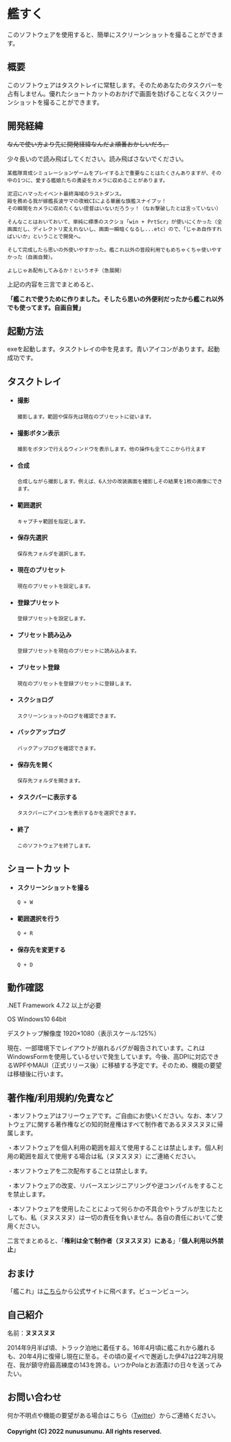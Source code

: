 # 艦すく

このソフトウェアを使用すると、簡単にスクリーンショットを撮ることができます。



## 概要

このソフトウェアはタスクトレイに常駐します。そのためあなたのタスクバーを占有しません。優れたショートカットのおかげで画面を妨げることなくスクリーンショットを撮ることができます。




## 開発経緯

~~なんで使い方より先に開発経緯なんだよ順番おかしいだろ。~~

少々長いので読み飛ばしてください。読み飛ばさないでください。

```
某艦隊育成シミュレーションゲームをプレイする上で重要なことはたくさんありますが、その中の1つに、愛する艦娘たちの勇姿をカメラに収めることがあります。

泥沼にハマったイベント最終海域のラストダンス。
殿を務める我が嫁艦長波サマの夜戦CIによる華麗な旗艦スナイプッ！
その瞬間をカメラに収めたくない提督はいないだろうッ！（なお撃破したとは言っていない）

そんなことはおいておいて、単純に標準のスクショ「win + PrtScr」が使いにくかった（全画面だし、ディレクトリ変えれないし、画面一瞬暗くなるし...etc）ので、「じゃあ自作すればいいか」ということで開発へ。

そして完成したら思いの外使いやすかった。艦これ以外の普段利用でもめちゃくちゃ使いやすかった（自画自賛）。

よしじゃあ配布してみるか！というオチ（急展開）
```

上記の内容を三言でまとめると、

**「艦これで使うために作りました。そしたら思いの外便利だったから艦これ以外でも使ってます。自画自賛」**





## 起動方法

exeを起動します。タスクトレイの中を見ます。青いアイコンがあります。起動成功です。





## タスクトレイ

- #### 撮影

  ```
  撮影します。範囲や保存先は現在のプリセットに従います。
  ```

- #### 撮影ボタン表示

  ```
  撮影をボタンで行えるウィンドウを表示します。他の操作も全てここから行えます
  ```

- #### 合成

  ```
  合成しながら撮影します。例えば、6人分の改装画面を撮影しその結果を1枚の画像にできます。
  ```

- #### 範囲選択

  ```
  キャプチャ範囲を指定します。
  ```

- #### 保存先選択

  ```
  保存先フォルダを選択します。
  ```

- #### 現在のプリセット

  ```
  現在のプリセットを設定します。
  ```

- #### 登録プリセット

  ```
  登録プリセットを設定します。
  ```

- #### プリセット読み込み

  ```
  登録プリセットを現在のプリセットに読み込みます。
  ```

- #### プリセット登録

  ```
  現在のプリセットを登録プリセットに登録します。
  ```

- #### スクショログ

  ```
  スクリーンショットのログを確認できます。
  ```

- #### バックアップログ

  ```
  バックアップログを確認できます。
  ```

- #### 保存先を開く

  ```
  保存先フォルダを開きます。
  ```

- #### タスクバーに表示する

  ```
  タスクバーにアイコンを表示するかを選択できます。
  ```

- #### 終了

  ```
  このソフトウェアを終了します。
  ```

  



## ショートカット

- #### スクリーンショットを撮る

  ```
  Q + W
  ```

- #### 範囲選択を行う

  ```
  Q + R
  ```

- #### 保存先を変更する

  ```
  Q + D
  ```





## 動作確認
.NET Framework 4.7.2 以上が必要

OS Windows10 64bit

デスクトップ解像度 1920×1080（表示スケール:125%）



現在、一部環境下でレイアウトが崩れるバグが報告されています。これはWindowsFormを使用しているせいで発生しています。今後、高DPIに対応できるWPFやMAUI（正式リリース後）に移植する予定です。そのため、機能の要望は移植後に行います。





## 著作権/利用規約/免責など

・本ソフトウェアはフリーウェアです。ご自由にお使いください。なお、本ソフトウェアに関する著作権などの知的財産権はすべて制作者であるヌヌスヌヌに帰属します。

・本ソフトウェアを個人利用の範囲を超えて使用することは禁止します。個人利用の範囲を超えて使用する場合は私（ヌヌスヌヌ）にご連絡ください。

・本ソフトウェアを二次配布することは禁止します。

・本ソフトウェアの改変、リバースエンジニアリングや逆コンパイルをすることを禁止します。

・本ソフトウェアを使用したことによって何らかの不具合やトラブルが生じたとしても、私（ヌヌスヌヌ）は一切の責任を負いません。各自の責任においてご使用ください。



二言でまとめると、「**権利は全て制作者（ヌヌスヌヌ）にある**」「**個人利用以外禁止**」



## おまけ

「艦これ」は[こちら](https://www.dmm.com/netgame/feature/kancolle.html)から公式サイトに飛べます。ビューンビューン。



## 自己紹介

名前：**ヌヌスヌヌ**

2014年9月半ば頃、トラック泊地に着任する。16年4月頃に艦これから離れるも、20年4月に復帰し現在に至る。その頃の夏イベで邂逅した伊47は22年2月現在、我が鎮守府最高練度の143を誇る。いつかPolaとお酒漬けの日々を送ってみたい。




## お問い合わせ

何か不明点や機能の要望がある場合はこちら（[Twitter](https://twitter.com/nunusununu)）からご連絡ください。





#### Copyright (C) 2022 nunusununu. All rights reserved.
